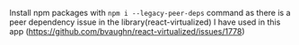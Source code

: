 Install npm packages with `npm i --legacy-peer-deps` command as there is a peer dependency issue in the library(react-virtualized) I have used in this app (https://github.com/bvaughn/react-virtualized/issues/1778)

